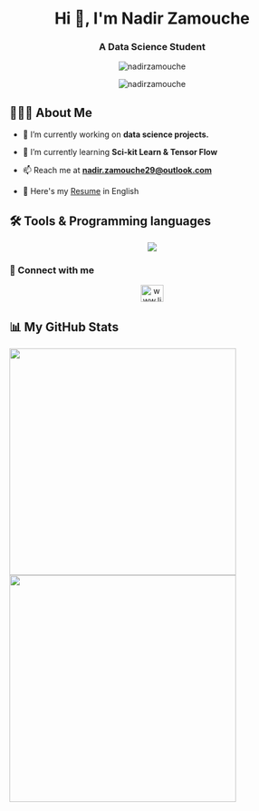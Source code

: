 <h1 align="center">Hi 👋, I'm Nadir Zamouche</h1>
<h3 align="center">A Data Science  Student</h3>

<p align="center">
  <img src="https://miro.medium.com/v2/resize:fit:1358/0*KY6XB83Jnm5XHm3e.gif" alt="nadirzamouche" />
</p>

<p align="center">
  <img src="https://komarev.com/ghpvc/?username=nadirzamouche&label=Profile%20views&color=0e75b6&style=flat" alt="nadirzamouche" />
</p>

## 👨🏻‍💻 About Me

- 🔭 I’m currently working on **data science projects.**

- 🌱 I’m currently learning **Sci-kit Learn & Tensor Flow**

- 📫 Reach me at **nadir.zamouche29@outlook.com**

- 📄 Here's my [Resume](https://drive.google.com/file/d/1c-SWJ8uKwmVu1Je2OoUntidAi4x2ZH0G/view?usp=sharing) in English

## 🛠️ Tools & Programming languages
<p align="center">
  <img src="https://skillicons.dev/icons?i=py,mysql,html,css,js,c,cpp,cs,dotnet,sklearn,mongodb,express,nodejs,react&perline=7" />
</p>

### 🔗 Connect with me
<p align="center">
  <a href="https://linkedin.com/in/nadirzamouche/" target="blank"><img align="center" src="https://raw.githubusercontent.com/rahuldkjain/github-profile-readme-generator/master/src/images/icons/Social/linked-in-alt.svg"
                                                                    alt="www.linkedin.com/in/nadirzamouche/" height="30" width="40" /></a>
</p>

## 📊 My GitHub Stats
<p align="center">
  <img align="left" src="https://github-readme-stats.vercel.app/api/top-langs?username=nadirzamouche&show_icons=true&theme=algolia" width="400"/></p>
  <img align="center" src="https://github-readme-stats.vercel.app/api?username=nadirzamouche&show_icons=true&theme=algolia" width="400"/></p>
</p>
